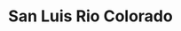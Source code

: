 ---
title: San Luis Rio Colorado
url: /san-luis-rio-colorado/
latitude: 32.434
longitude: -114.791
---